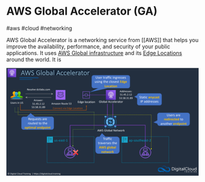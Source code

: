 # AWS Global Accelerator (GA)
#aws #cloud #networking 


AWS Global Accelerator is a networking service from [[AWS]] that helps you improve the availability, performance, and security of your public applications. It uses [AWS Global infrastructure](Cloud%20Computing/AWS/Networking/AWS%20Global%20infrastructure.md) and its [Edge Locations](Cloud%20Computing/AWS/Networking/AWS%20Global%20infrastructure.md#Edge%20Locations) around the world. It is 

![](Attachments/Pasted%20image%2020230312215354.png)